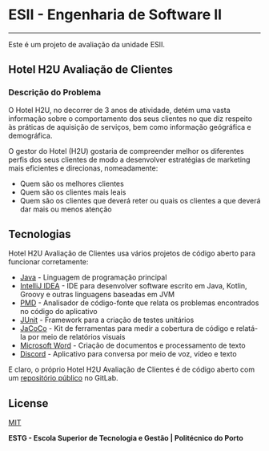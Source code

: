 # ESII - Engenharia de Software II

---

Este é um projeto de avaliação da unidade ESII.

## Hotel H2U Avaliação de Clientes

### Descrição do Problema

O Hotel H2U, no decorrer de 3 anos de atividade, detém uma vasta informação sobre o comportamento
dos seus clientes no que diz respeito às práticas de aquisição de serviços, bem como informação
geógráfica e demográfica.

O gestor do Hotel (H2U) gostaria de compreender melhor os diferentes perfis dos seus clientes de modo
a desenvolver estratégias de marketing mais eficientes e direcionas, nomeadamente:

 - Quem são os melhores clientes
 - Quem são os clientes mais leais
 - Quem são os clientes que deverá reter ou quais os clientes a que deverá dar mais ou menos atenção

## Tecnologias

Hotel H2U Avaliação de Clientes usa vários projetos de código aberto para funcionar corretamente:

- [Java](https://www.java.com/) - Linguagem de programação principal
- [IntelliJ IDEA](https://www.jetbrains.com/idea/) - IDE para desenvolver software escrito em Java, Kotlin, Groovy e outras linguagens baseadas em JVM
- [PMD](https://pmd.github.io/) - Analisador de código-fonte que relata os problemas encontrados no código do aplicativo
- [JUnit](https://junit.org/) - Framework para a criação de testes unitários
- [JaCoCo](https://www.jacoco.org/) - Kit de ferramentas para medir a cobertura de código e relatá-la por meio de relatórios visuais
- [Microsoft Word](https://www.microsoft.com/pt-pt/microsoft-365/word/) - Criação de documentos e processamento de texto
- [Discord](https://discord.com/) - Aplicativo para conversa por meio de voz, vídeo e texto

E claro, o próprio Hotel H2U Avaliação de Clientes é de código aberto com um [repositório público](https://gitlab.estg.ipp.pt/bf/es2_groupbf/) no GitLab.
 
## License

[MIT](https://gitlab.estg.ipp.pt/bf/es2_groupbf/-/blob/main/LICENSE)

**ESTG - Escola Superior de Tecnologia e Gestão | Politécnico do Porto**
